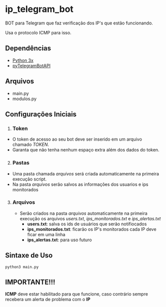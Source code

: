 # ip_telegram_bot

BOT para Telegram que faz verificação dos IP's que estão funcionando.

Usa o protocolo ICMP para isso.


## Dependências 


* [Python 3x](https://www.python.org/) 
* [pyTelegramBotAPI](https://pytba.readthedocs.io/en/latest/index.html)



## Arquivos
 * main.py
 * modulos.py



## Configurações Iniciais
1. ### Token
- O token de acesso ao seu bot deve ser inserido em um arquivo chamado *TOKEN*.
- Garanta que não tenha nenhum espaço extra além dos dados do token.


2. ### Pastas
- Uma pasta chamada *arquivos* será criada automaticamente na primeira execução script.
- Na pasta *arquivos* serão salvos as informações dos usuarios e ips monitorados


3. ### Arquivos
    - Serão criados na pasta *arquivos* automaticamente na primeira execução os arquivos *users.txt*, *ips_monitorados.txt* e *ips_alertas.txt*
        - **users.txt**: salva os ids de usuários que serão notifiocados
        - **ips_monitorados.txt**: ficarão os IP's monitorados cada IP deve ficar em uma linha
        - **ips_alertas.txt**: para uso futuro


## Sintaxe de Uso 
``` python3 main.py ```


## IMPORTANTE!!!

**ICMP** deve estar habilitado para que funcione, caso contrário sempre recebera um alerta de problema com o **IP**
